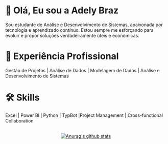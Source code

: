 # 👋 Olá, Eu sou a Adely Braz

Sou estudante de Análise e Desenvolvimento de Sistemas, apaixonada por tecnologia e aprendizado contínuo. 
Estou sempre me esforçando para evoluir e propor soluções verdadeiramente úteis e econômicas.

# 💼 Experiência Profissional
Gestão de Projetos | Análise de Dados | Modelagem de Dados | Análise e Desenvolvimento de Sistemas

# 🛠 Skills
Excel | Power BI | Python | TypBot |Project Management | Cross-functional Collaboration


</br>
<div align="center">
<a href="https://github-readme-stats.anuraghazra1.vercel.app/api?username=Adely"><img src="https://github-readme-stats.anuraghazra1.vercel.app/api?username=Adely&show_icons=true&include_all_commits=true&theme=radical" alt="Anurag's github stats"/>
</a>
</div>


